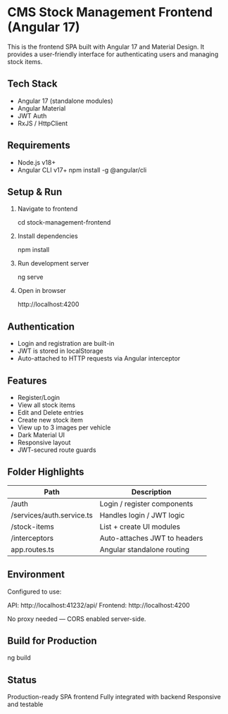 
CMS Stock Management Frontend (Angular 17)
==========================================

This is the frontend SPA built with Angular 17 and Material Design. It provides a user-friendly interface for authenticating users and managing stock items.

Tech Stack
----------
- Angular 17 (standalone modules)
- Angular Material 
- JWT Auth
- RxJS / HttpClient

Requirements
------------
- Node.js v18+
- Angular CLI v17+
  npm install -g @angular/cli

Setup & Run
-----------
1. Navigate to frontend

   cd stock-management-frontend

2. Install dependencies

   npm install

3. Run development server

   ng serve

4. Open in browser

   http://localhost:4200

Authentication
--------------
- Login and registration are built-in
- JWT is stored in localStorage
- Auto-attached to HTTP requests via Angular interceptor

Features
--------
- Register/Login
- View all stock items
- Edit and Delete entries
- Create new stock item
- View up to 3 images per vehicle
- Dark Material UI
- Responsive layout
- JWT-secured route guards

Folder Highlights
-----------------
| Path                            | Description                  |
|---------------------------------|------------------------------|
| /auth                           | Login / register components  |
| /services/auth.service.ts       | Handles login / JWT logic    |
| /stock-items                    | List + create UI modules     |
| /interceptors                   | Auto-attaches JWT to headers |
| app.routes.ts                   | Angular standalone routing   |

Environment
-----------
Configured to use:

API: http://localhost:41232/api/
Frontend: http://localhost:4200

No proxy needed — CORS enabled server-side.

Build for Production
--------------------
ng build

Status
------
Production-ready SPA frontend
Fully integrated with backend
Responsive and testable
